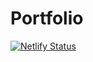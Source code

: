 # Portfolio
[![Netlify Status](https://api.netlify.com/api/v1/badges/d9736c66-a292-456d-97ae-89f804aad01e/deploy-status)](https://app.netlify.com/sites/paulinegr-portfolio/deploys)